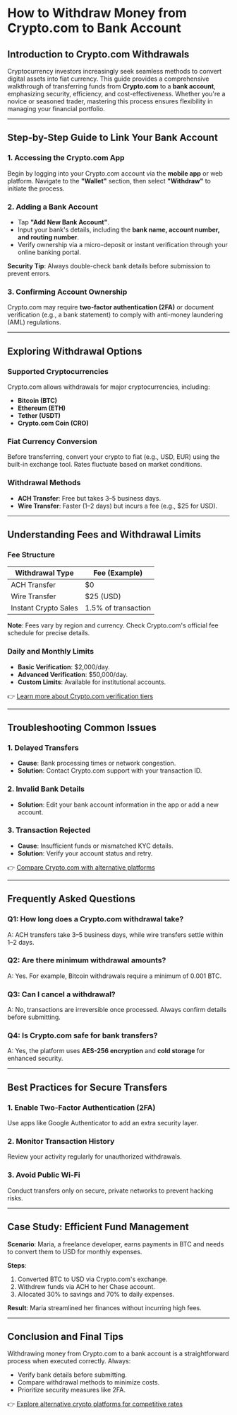 # How to Withdraw Money from Crypto.com to Bank Account

## Introduction to Crypto.com Withdrawals  
Cryptocurrency investors increasingly seek seamless methods to convert digital assets into fiat currency. This guide provides a comprehensive walkthrough of transferring funds from **Crypto.com** to a **bank account**, emphasizing security, efficiency, and cost-effectiveness. Whether you're a novice or seasoned trader, mastering this process ensures flexibility in managing your financial portfolio.

---

## Step-by-Step Guide to Link Your Bank Account  

### 1. Accessing the Crypto.com App  
Begin by logging into your Crypto.com account via the **mobile app** or web platform. Navigate to the **"Wallet"** section, then select **"Withdraw"** to initiate the process.  

### 2. Adding a Bank Account  
- Tap **"Add New Bank Account"**.  
- Input your bank's details, including the **bank name, account number, and routing number**.  
- Verify ownership via a micro-deposit or instant verification through your online banking portal.  

**Security Tip**: Always double-check bank details before submission to prevent errors.  

### 3. Confirming Account Ownership  
Crypto.com may require **two-factor authentication (2FA)** or document verification (e.g., a bank statement) to comply with anti-money laundering (AML) regulations.  

---

## Exploring Withdrawal Options  

### Supported Cryptocurrencies  
Crypto.com allows withdrawals for major cryptocurrencies, including:  
- **Bitcoin (BTC)**  
- **Ethereum (ETH)**  
- **Tether (USDT)**  
- **Crypto.com Coin (CRO)**  

### Fiat Currency Conversion  
Before transferring, convert your crypto to fiat (e.g., USD, EUR) using the built-in exchange tool. Rates fluctuate based on market conditions.  

### Withdrawal Methods  
- **ACH Transfer**: Free but takes 3–5 business days.  
- **Wire Transfer**: Faster (1–2 days) but incurs a fee (e.g., $25 for USD).  

---

## Understanding Fees and Withdrawal Limits  

### Fee Structure  
| Withdrawal Type       | Fee (Example)         |  
|------------------------|-----------------------|  
| ACH Transfer           | $0                    |  
| Wire Transfer          | $25 (USD)             |  
| Instant Crypto Sales   | 1.5% of transaction   |  

**Note**: Fees vary by region and currency. Check Crypto.com's official fee schedule for precise details.  

### Daily and Monthly Limits  
- **Basic Verification**: $2,000/day.  
- **Advanced Verification**: $50,000/day.  
- **Custom Limits**: Available for institutional accounts.  

👉 [Learn more about Crypto.com verification tiers](https://bit.ly/okx-bonus)  

---

## Troubleshooting Common Issues  

### 1. Delayed Transfers  
- **Cause**: Bank processing times or network congestion.  
- **Solution**: Contact Crypto.com support with your transaction ID.  

### 2. Invalid Bank Details  
- **Solution**: Edit your bank account information in the app or add a new account.  

### 3. Transaction Rejected  
- **Cause**: Insufficient funds or mismatched KYC details.  
- **Solution**: Verify your account status and retry.  

👉 [Compare Crypto.com with alternative platforms](https://bit.ly/okx-bonus)  

---

## Frequently Asked Questions  

### Q1: How long does a Crypto.com withdrawal take?  
A: ACH transfers take 3–5 business days, while wire transfers settle within 1–2 days.  

### Q2: Are there minimum withdrawal amounts?  
A: Yes. For example, Bitcoin withdrawals require a minimum of 0.001 BTC.  

### Q3: Can I cancel a withdrawal?  
A: No, transactions are irreversible once processed. Always confirm details before submitting.  

### Q4: Is Crypto.com safe for bank transfers?  
A: Yes, the platform uses **AES-256 encryption** and **cold storage** for enhanced security.  

---

## Best Practices for Secure Transfers  

### 1. Enable Two-Factor Authentication (2FA)  
Use apps like Google Authenticator to add an extra security layer.  

### 2. Monitor Transaction History  
Review your activity regularly for unauthorized withdrawals.  

### 3. Avoid Public Wi-Fi  
Conduct transfers only on secure, private networks to prevent hacking risks.  

---

## Case Study: Efficient Fund Management  

**Scenario**: Maria, a freelance developer, earns payments in BTC and needs to convert them to USD for monthly expenses.  

**Steps**:  
1. Converted BTC to USD via Crypto.com's exchange.  
2. Withdrew funds via ACH to her Chase account.  
3. Allocated 30% to savings and 70% to daily expenses.  

**Result**: Maria streamlined her finances without incurring high fees.  

---

## Conclusion and Final Tips  

Withdrawing money from Crypto.com to a bank account is a straightforward process when executed correctly. Always:  
- Verify bank details before submitting.  
- Compare withdrawal methods to minimize costs.  
- Prioritize security measures like 2FA.  

👉 [Explore alternative crypto platforms for competitive rates](https://bit.ly/okx-bonus)  
